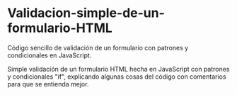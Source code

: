# Validacion-simple-de-un-formulario-HTML
Código sencillo de validación de un formulario con patrones y condicionales en JavaScript.


Simple validación de un formulario HTML hecha en JavaScript con patrones y condicionales "if", explicando algunas cosas del código con comentarios para que se entienda mejor.
